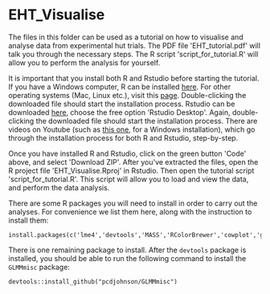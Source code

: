 # EHT_Visualise

The files in this folder can be used as a tutorial on how to visualise and analyse data from experimental hut trials. The PDF file 'EHT_tutorial.pdf' will talk you through the necessary steps. The R script 'script_for_tutorial.R' will allow you to perform the analysis for yourself. 

It is important that you install both R and Rstudio before starting the tutorial. If you have a Windows computer, R can be installed [here](https://cran.r-project.org/bin/windows/base/). For other operating systems (Mac, Linux etc.), visit this [page](https://cran.r-project.org). Double-clicking the downloaded file should start the installation process. Rstudio can be downloaded [here](https://www.rstudio.com/products/rstudio/download/), choose the free option 'Rstudio Desktop'. Again, double-clicking the downloaded file should start the installation process. There are videos on Youtube (such as [this one](https://www.youtube.com/watch?v=NZxSA80lF1I), for a Windows installation), which go through the installation process for both R and Rstudio, step-by-step. 

Once you have installed R and Rstudio, click on the green button 'Code' above, and select 'Download ZIP'. After you've extracted the files, open the R project file 'EHT_Visualise.Rproj' in Rstudio. Then open the tutorial script 'script_for_tutorial.R'. This script will allow you to load and view the data, and perform the data analysis.

There are some R packages you will need to install in order to carry out the analyses. For convenience we list them here, along with the instruction to install them:

```
install.packages(c('lme4','devtools','MASS','RColorBrewer','cowplot','ggplot2','dplyr','reshape2'))
```

There is one remaining package to install. After the `devtools` package is installed, you should be able to run the following command to install the `GLMMmisc` package:
```
devtools::install_github("pcdjohnson/GLMMmisc")
```

